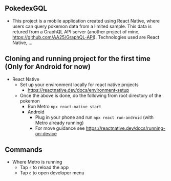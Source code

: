 ## PokedexGQL
- This project is a mobile application created using React Native, where users can query pokemon data from
a limited sample. This data is retured from a GraphQL API server (another project of mine, https://github.com/AA25/GraphQL-API).
Technologies used are React Native, ...

## Cloning and running project for the first time (Only for Android for now)
- React Native
    - Set up your environment locally for react native projects
        - https://reactnative.dev/docs/environment-setup
    - Once the above is done, do the following from root directory of the pokemon
        - Run Metro `npx react-native start` 
        - Android
            - Plug in your phone and run `npx react run-android` (with Metro already running)
            - For move guidance see https://reactnative.dev/docs/running-on-device
            
## Commands
- Where Metro is running
    - Tap `r` to reload the app
    - Tap `d` to open developer menu
